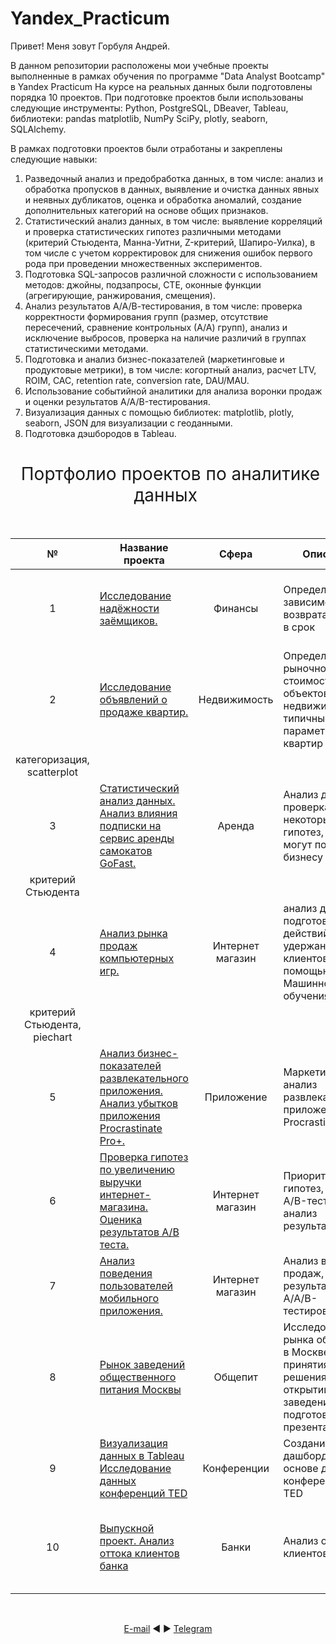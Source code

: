 # Yandex_Practicum
Привет! Меня зовут Горбуля Андрей.

В данном репозитории расположены мои учебные проекты выполненные в рамках обучения по программе "Data Analyst Bootcamp" в Yandex Practicum
На курсе на реальных данных были подготовлены порядка 10 проектов.
При подготовке проектов были использованы следующие инструменты: 
Python, PostgreSQL, DBeaver, Tableau, библиотеки: pandas matplotlib, NumPy SciPy, plotly, seaborn, SQLAlchemy. 

В рамках подготовки проектов были отработаны и закреплены следующие навыки:
1.	Разведочный анализ и предобработка данных, в том числе: анализ и обработка пропусков в данных, выявление и очистка данных явных и неявных дубликатов, оценка и обработка аномалий, создание дополнительных категорий на основе общих признаков.
2.	Статистический анализ данных, в том числе: выявление корреляций и проверка статистических гипотез различными методами (критерий Стьюдента, Манна-Уитни, Z-критерий, Шапиро-Уилка), в том числе с учетом корректировок для снижения ошибок первого рода при проведении множественных экспериментов.
3.	Подготовка SQL-запросов различной сложности с использованием методов: джойны, подзапросы, CTE, оконные функции (агрегирующие, ранжирования, смещения).
4.	Анализ результатов А/А/В-тестирования, в том числе: проверка корректности формирования групп (размер, отсутствие пересечений, сравнение контрольных (А/А) групп), анализ и исключение выбросов, проверка на наличие различий в группах статистическими методами.
5.	Подготовка и анализ бизнес-показателей (маркетинговые и продуктовые метрики), в том числе: когортный анализ, расчет LTV, ROIM, CAC, retention rate, conversion rate, DAU/MAU.
6.	Использование событийной аналитики для анализа воронки продаж и оценки результатов A/A/B-тестирования.
7.	Визуализация данных с помощью библиотек: matplotlib, plotly, seaborn, JSON для визуализации с геоданными.
8.	Подготовка дэшбородов в Tableau.

<h1 style="font-weight:normal" align="center">
  &nbsp;Портфолио проектов по аналитике данных&nbsp;
</h1>
<br>

|№|Название проекта|Сфера|Описание|Навыки и инструменты|Ключевые теги|
|:-----:|-----|:-----:|-----|:-----:|:-----:|
|1|[Исследование надёжности заёмщиков.](https://github.com/AVGorbulya/Yandex_Practicum/tree/main/1_Исследование%20надежности%20заемщиков)|Финансы|Определение зависимости возврата кредита в срок| `Python` `Pandas` |обработка данных, дубликаты, пропуски, категоризация, декомпозиция|
|2|[Исследование объявлений о продаже квартир.](https://github.com/AVGorbulya/Yandex_Practicum/tree/main/1_Исследование%20надежности%20заемщиков)|Недвижимость|Определение рыночной стоимости объектов недвижимости и типичные параметры квартир| `Pandas` `Matplotlib` `NumPy`|обработка данных, histogram, boxplot, scattermatrix,
категоризация, scatterplot|
|3|[Статистический анализ данных. Анализ влияния подписки на сервис аренды самокатов GoFast.](https://github.com/AVGorbulya/Yandex_Practicum/tree/main/1_Исследование%20надежности%20заемщиков)|Аренда|Анализ данных и проверка некоторых гипотез, которые могут помочь бизнесу вырасти.| `Pandas` `NumPy` `Matplotlib` `Scipy` `seaborn` `math`|обработка данных, histogram, boxplot, статистический тест,
критерий Стьюдента|
|4|[Анализ рынка продаж компьютерных игр.](https://github.com/AVGorbulya/Yandex_Practicum/tree/main/1_Исследование%20надежности%20заемщиков)|Интернет магазин| анализ данных и подготовка плана действий по удержанию клиентов с помощью Машинного обучения.| `Pandas` `NumPy` `Matplotlib` `Seaborn` `Scipy` `Math`|обработка данных, histogram, boxplot, статистический тест,
критерий Стьюдента, piechart|
|5|[Анализ бизнес-показателей развлекательного приложения. Анализ убытков приложения Procrastinate Pro+.](https://github.com/AVGorbulya/Yandex_Practicum/tree/main/1_Исследование%20надежности%20заемщиков)|Приложение|Маркетинговый анализ развлекательного приложения Procrastinate Pro+ | `Pandas` `NumPy` `Matplotlib` `OS`|обработка данных, статистический тест, LTV, CAC, когортный анализ|
|6|[Проверка гипотез по увеличению выручки интернет-магазина. Оценика результатов A/B теста.](https://github.com/AVGorbulya/Yandex_Practicum/tree/main/1_Исследование%20надежности%20заемщиков)|Интернет магазин|Приоритизация гипотез, запуск A/B-теста, анализ результатов.| `Pandas` `NumPy` `Matplotlib` `Scipy`|A/B-тест, статистический тест, фреймворк, RICE, ICE|
|7|[Анализ поведения пользователей мобильного приложения.](https://github.com/AVGorbulya/Yandex_Practicum/tree/main/1_Исследование%20надежности%20заемщиков)|Интернет магазин|Анализ воронки продаж, оценка результаты A/A/B-тестирования.| `Pandas` `NumPy` `Matplotlib` `Scipy`|A/B-тест, визуализация, статистический тест|
|8|[Рынок заведений общественного питания Москвы](https://github.com/AVGorbulya/Yandex_Practicum/tree/main/1_Исследование%20надежности%20заемщиков)|Общепит|Исследования рынка общепита в Москве для принятия решения об открытии нового заведения; подготовка презентации| `pandas` `numpy` `matplotlib` `seaborn` `plotly` `os` `sys` `pathlib` `json` `folium` `MarkerCluster` |обработка данных, визуализация данных, создание презентаций|
|9|[Визуализация данных в Tableau Исследование данных конференций TED](https://github.com/AVGorbulya/Yandex_Practicum/tree/main/1_Исследование%20надежности%20заемщиков)|Конференции |Cоздание дашбордов на основе данных о конференциях TED | `Pandas` `SQLAlchemy` `Tableau`|дашборд, визуализация данных, Tableau|
|10|[Выпускной проект. Анализ оттока клиентов банка](https://github.com/AVGorbulya/Yandex_Practicum/tree/main/1_Исследование%20надежности%20заемщиков)|Банки| Анализ оттока клиентов | `Pandas` `NumPy` `Matplotlib` `Seaborn` `Scipy` `Math` `Missingno` `Phik` `Re` |статистический тест, обработка данных, визуализация данных, создание презентаций|

 

<br>
<span align="center">

[E-mail](mailto:avgorjob@gmail.com) ◄ ► [Telegram](https://t.me/AVGorbulya)


